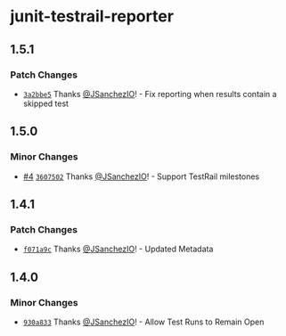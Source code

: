 # junit-testrail-reporter

## 1.5.1

### Patch Changes

- [`3a2bbe5`](https://github.com/JSanchezIO/JSanchezIO/commit/3a2bbe5db9090d8ee306775c182b279fa1dfa234)
  Thanks [@JSanchezIO](https://github.com/JSanchezIO)! - Fix reporting when results contain a
  skipped test

## 1.5.0

### Minor Changes

- [#4](https://github.com/JSanchezIO/JSanchezIO/pull/4)
  [`3607502`](https://github.com/JSanchezIO/JSanchezIO/commit/360750254152a4fa46fdc31ad36685950b7a4318)
  Thanks [@JSanchezIO](https://github.com/JSanchezIO)! - Support TestRail milestones

## 1.4.1

### Patch Changes

- [`f071a9c`](https://github.com/JSanchezIO/JSanchezIO/commit/f071a9c3f15153916b55483f986c20e4fa2b4bb3)
  Thanks [@JSanchezIO](https://github.com/JSanchezIO)! - Updated Metadata

## 1.4.0

### Minor Changes

- [`930a833`](https://github.com/JSanchezIO/JSanchezIO/commit/930a83374d02124e6c65eff75589c6408dde8564)
  Thanks [@JSanchezIO](https://github.com/JSanchezIO)! - Allow Test Runs to Remain Open
